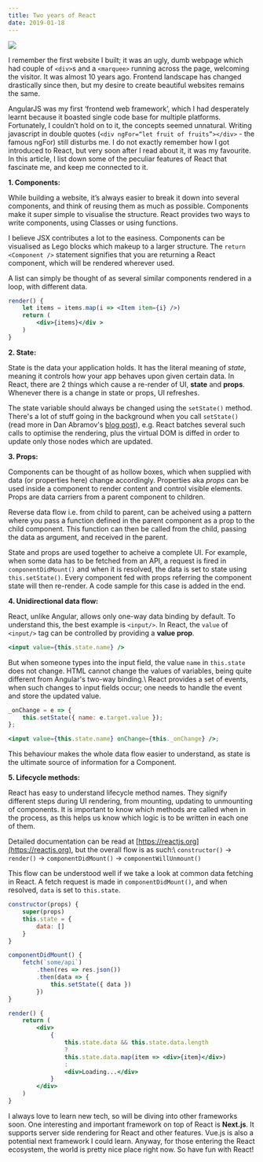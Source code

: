 ```yaml
---
title: Two years of React
date: 2019-01-18
---
```


![](https://i.imgur.com/1vLimSl.png)

I remember the first website I built; it was an ugly, dumb webpage which had couple of `<div>`s and a `<marquee>` running across the page, welcoming the visitor. It was almost 10 years ago. Frontend landscape has changed drastically since then, but my desire to create beautiful websites remains the same.

AngularJS was my first ‘frontend web framework’, which I had desperately learnt because it boasted single code base for multiple platforms. Fortunately, I couldn’t hold on to it, the concepts seemed unnatural. Writing javascript in double quotes (`<div ngFor=“let fruit of fruits”></div>` - the famous ngFor) still disturbs me. I do not exactly remember how I got introduced to React, but very soon after I read about it, it was my favourite. In this article, I list down some of the peculiar features of React that fascinate me, and keep me connected to it.

**1\. Components:**

While building a website, it’s always easier to break it down into several components, and think of reusing them as much as possible. Components make it super simple to visualise the structure. React provides two ways to write components, using Classes or using functions.

I believe JSX contributes a lot to the easiness. Components can be visualised as Lego blocks which makeup to a larger structure. The `return <Component />` statement signifies that you are returning a React component, which will be rendered wherever used.

A list can simply be thought of as several similar components rendered in a loop, with different data.

```jsx
render() {
    let items = items.map(i => <Item item={i} />)
    return (
        <div>{items}</div >
    )
}
```

**2\. State:**

State is the data your application holds. It has the literal meaning of _state_, meaning it controls how your app behaves upon given certain data. In React, there are 2 things which cause a re-render of UI, **state** and **props**. Whenever there is a change in state or props, UI refreshes.

The state variable should always be changed using the `setState()` method. There's a lot of stuff going in the background when you call `setState()` (read more in Dan Abramov's [blog post](https://overreacted.io)), e.g. React batches several such calls to optimise the rendering, plus the virtual DOM is diffed in order to update only those nodes which are updated.

**3\. Props:**

Components can be thought of as hollow boxes, which when supplied with data (or properties here) change accordingly. Properties aka _props_ can be used inside a component to render content and control visible elements. Props are data carriers from a parent component to children.

Reverse data flow i.e. from child to parent, can be acheived using a pattern where you pass a function defined in the parent component as a prop to the child component. This function can then be called from the child, passing the data as argument, and received in the parent.

State and props are used together to acheive a complete UI. For example, when some data has to be fetched from an API, a request is fired in `componentDidMount()` and when it is resolved, the data is set to state using `this.setState()`. Every component fed with props referring the component state will then re-render. A code sample for this case is added in the end.

**4\. Unidirectional data flow:**

React, unlike Angular, allows only one-way data binding by default. To understand this, the best example is `<input/>`. In React, the `value` of `<input/>` tag can be controlled by providing a **value prop**.

```jsx
<input value={this.state.name} />
```

But when someone types into the input field, the value `name` in `this.state` does not change. HTML cannot change the values of variables, being quite different from Angular's two-way binding.\ React provides a set of events, when such changes to input fields occur; one needs to handle the event and store the updated value.

```jsx
_onChange = e => {
	this.setState({ name: e.target.value });
};

<input value={this.state.name} onChange={this._onChange} />;
```

This behaviour makes the whole data flow easier to understand, as state is the ultimate source of information for a Component.

**5\. Lifecycle methods:**

React has easy to understand lifecycle method names. They signify different steps during UI rendering, from mounting, updating to unmounting of components. It is important to know which methods are called when in the process, as this helps us know which logic is to be written in each one of them.

Detailed documentation can be read at [https://reactjs.org](https://reactjs.org), but the overall flow is as such:\ `constructor()` -> `render()` -> `componentDidMount()` -> `componentWillUnmount()`

This flow can be understood well if we take a look at common data fetching in React. A fetch request is made in `componentDidMount()`, and when resolved, `data` is set to `this.state`.

```jsx
constructor(props) {
    super(props)
    this.state = {
        data: []
    }
}

componentDidMount() {
    fetch(`some/api`)
        .then(res => res.json())
        .then(data => {
            this.setState({ data })
        })
}

render() {
    return (
        <div>
            {
                this.state.data && this.state.data.length
                ?
                this.state.data.map(item => <div>{item}</div>)
                :
                <div>Loading...</div>
            }
        </div>
    )
}
```

I always love to learn new tech, so will be diving into other frameworks soon. One interesting and important framework on top of React is **Next.js**. It supports server side rendering for React and other features. Vue.js is also a potential next framework I could learn. Anyway, for those entering the React ecosystem, the world is pretty nice place right now. So have fun with React!
